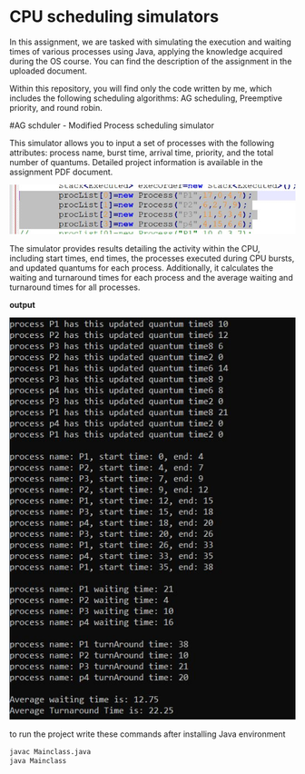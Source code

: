 # CPU scheduling simulators
In this assignment, we are tasked with simulating the execution and waiting times of various processes using Java, applying the knowledge acquired during the OS course. You can find the description of the assignment in the uploaded document.

Within this repository, you will find only the code written by me, which includes the following scheduling algorithms: AG scheduling, Preemptive priority, and round robin.

#AG schduler - Modified Process scheduling simulator

This simulator allows you to input a set of processes with the following attributes: process name, burst time, arrival time, priority, and the total number of quantums. Detailed project information is available in the assignment PDF document.

![image](images/input.JPG)

The simulator provides results detailing the activity within the CPU, including start times, end times, the processes executed during CPU bursts, and updated quantums for each process. Additionally, it calculates the waiting and turnaround times for each process and the average waiting and turnaround times for all processes.

**output**

![image](images/output.JPG)


to run the project write these commands after installing Java environment

```
javac Mainclass.java
java Mainclass
```
